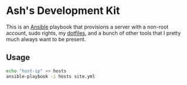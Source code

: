# Ash's Development Kit

This is an [Ansible](http://docs.ansible.com/index.html) playbook that provisions a server with
a non-root account, sudo rights, my [dotfiles](https://github.com/smashwilson/dotfiles), and a
bunch of other tools that I pretty much always want to be present.

## Usage

```bash
echo "host-ip" >> hosts
ansible-playbook -i hosts site.yml
```
